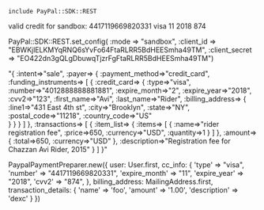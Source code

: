 	include PayPal::SDK::REST

valid credit for sandbox:
4417119669820331
visa
11
2018
874

PayPal::SDK::REST.set_config(
	  :mode => "sandbox", 
	  :client_id => "EBWKjlELKMYqRNQ6sYvFo64FtaRLRR5BdHEESmha49TM",
	  :client_secret =>  "EO422dn3gQLgDbuwqTjzrFgFtaRLRR5BdHEESmha49TM")


"{
	:intent=>\"sale\", 
	:payer=>
		{
			:payment_method=>\"credit_card\", 
			:funding_instruments=>
			[
				{
					:credit_card=>
					{
						:type=>\"visa\", 
						:number=>\"4012888888881881\", 
						:expire_month=>\"2\", 
						:expire_year=>\"2018\", 
						:cvv2=>\"123\", 
						:first_name=>\"Avi\", 
						:last_name=>\"Rider\", 
						:billing_address=>
						{
							:line1=>\"431 East 4th st\", 
							:city=>\"Brooklyn\", 
							:state=>\"NY\", 
							:postal_code=>\"11218\", 
							:country_code=>\"US\"	
						}
					}
				}
			]
		}, 
	:transactions=>
	[
		{
			:item_list=>
			{
				:items=>
				[
					{
						:name=>\"rider registration fee\", 
						:price=>650, 
						:currency=>\"USD\", 
						:quantity=>1
					}
				]
			}, 
			:amount=>
			{
				:total=>650, 
				:currency=>\"USD\"
			}, 
			:description=>\"Registration fee for Chazzan Avi Rider, 2015\"
		}
	]
}"


PaypalPaymentPreparer.new({
	user: User.first,
	cc_info: {
		'type' => "visa",
    'number' => "4417119669820331",
    'expire_month' => "11",
    'expire_year' => "2018",
    'cvv2' => "874",
	},
	billing_address: MailingAddress.first,
	transaction_details: {
		'name' => 'foo',
		'amount' => '1.00',
		'description' => 'dexc'
	}
})












